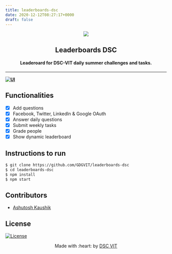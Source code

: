 ```yaml
---
title: leaderboards-dsc
date: 2020-12-12T08:27:17+0000
draft: false
---
```

<p align="center">
<a href="https://dscvit.com">
	<img src="https://user-images.githubusercontent.com/30529572/72455010-fb38d400-37e7-11ea-9c1e-8cdeb5f5906e.png" />
</a>
	<h2 align="center"> Leaderboards DSC </h2>
	<h4 align="center"> Leaderoard for DSC-VIT daily summer challenges and tasks. <h4>
</p>

---
[![UI ](https://img.shields.io/badge/User%20Interface-Link%20to%20UI-orange?style=flat-square&logo=appveyor)](https://codewith.dscvit.com)


## Functionalities
- [x]  Add questions
- [x]  Facebook, Twitter, LinkedIn & Google OAuth
- [x]  Answer daily questions
- [x]  Submit weekly tasks
- [x]  Grade people
- [x]  Show dynamic leaderboard

## Instructions to run
```bash
$ git clone https://github.com/GDGVIT/leaderboards-dsc
$ cd leaderboards-dsc
$ npm install
$ npm start 
````

## Contributors

* [Ashutosh Kaushik](https://github.com/AshDarkfold)

## License
[![License](http://img.shields.io/:license-mit-blue.svg?style=flat-square)](http://badges.mit-license.org)

<p align="center">
	Made with :heart: by <a href="https://dscvit.com">DSC VIT</a>
</p>

